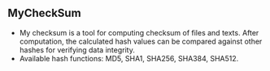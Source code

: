 ## MyCheckSum
- My checksum is a tool for computing checksum of files and texts. After computation, the calculated hash values can be compared against other hashes for verifying data integrity.
- Available hash functions: MD5, SHA1, SHA256, SHA384, SHA512.
